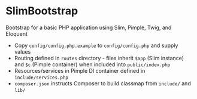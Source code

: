 # SlimBootstrap

Bootstrap for a basic PHP application using Slim, Pimple, Twig, and Eloquent

 - Copy `config/config.php.example` to `config/config.php` and supply values
 - Routing defined in `routes` directory - files inherit `$app` (Slim instance) and `$c`
   (Pimple container) when included into `public/index.php`
 - Resources/services in Pimple DI container defined in `include/services.php`
 - `composer.json` instructs Composer to build classmap from `include/` and `lib/`
